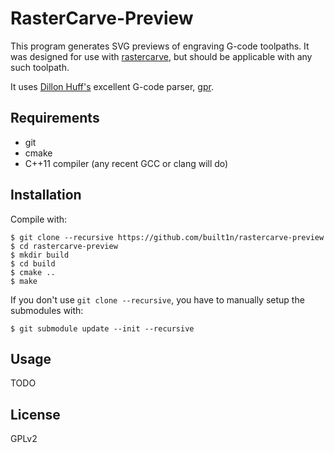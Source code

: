 # RasterCarve-Preview

This program generates SVG previews of engraving G-code toolpaths. It
was designed for use with
[rastercarve](https://github.com/built1n/rastercarve), but should
be applicable with any such toolpath.

It uses [Dillon Huff's](https://github.com/dillonhuff) excellent
G-code parser, [gpr](https://github.com/dillonhuff).

## Requirements

- git
- cmake
- C++11 compiler (any recent GCC or clang will do)

## Installation

Compile with:

```
$ git clone --recursive https://github.com/built1n/rastercarve-preview
$ cd rastercarve-preview
$ mkdir build
$ cd build
$ cmake ..
$ make
```

If you don't use `git clone --recursive`,  you have to manually setup the submodules with:

```
$ git submodule update --init --recursive
```

## Usage

TODO

## License

GPLv2
